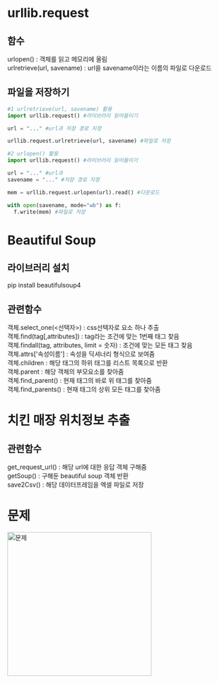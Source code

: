 urllib.request
===
함수
-----
urlopen() : 객체를 읽고 메모리에 올림     
urlretrieve(url, savename) : url을 savename이라는 이름의 파일로 다운로드

파일을 저장하기
-----
```python
#1 urlretrieve(url, savename) 활용
import urllib.request() #라이브러리 읽어들이기

url = "..." #url과 저장 경로 지정

urllib.request.urlretrieve(url, savename) #파일로 저장
```

```python
#2 urlopen() 활용
import urllib.request() #라이브러리 읽어들이기

url = "..." #url과
savename = "..." #저장 경로 지정

mem = urllib.request.urlopen(url).read() #다운로드

with open(savename, mode="wb") as f:
  f.write(mem) #파일로 저장
```


Beautiful Soup
===
라이브러리 설치
-----
pip install beautifulsoup4

관련함수
-----
객체.select_one(<선택자>) : css선택자로 요소 하나 추출     
객체.find(tag[,attributes]) : tag라는 조건에 맞는 1번째 태그 찾음     
객체.findall(tag, attributes, limit = 숫자) : 조건에 맞는 모든 태그 찾음     
객체.attrs['속성이름'] : 속성을 딕셔너리 형식으로 보여줌     
객체.children : 해당 태그의 하위 태그를 리스트 목록으로 반환     
객체.parent : 해당 객체의 부모요소를 찾아줌     
객체.find_parent() : 현재 태그의 바로 위 태그를 찾아줌     
객체.find_parents() : 현재 태그의 상위 모든 태그를 찾아줌


치킨 매장 위치정보 추출
===
관련함수
-----
get_request_url() : 해당 url에 대한 응답 객체 구해줌     
getSoup() : 구해둔 beautiful soup 객체 반환     
save2Csv() : 해당 데이터프레임을 엑셀 파일로 저장


문제
===
<img width="326" alt="문제" src="https://user-images.githubusercontent.com/101915141/202898804-4a1fd6d1-6cb6-4d43-b9c5-07f59eb57a91.png">
